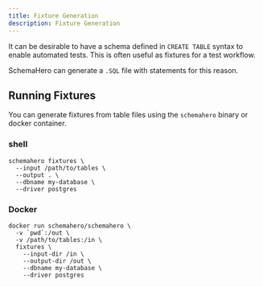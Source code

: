 ```yaml
---
title: Fixture Generation
description: Fixture Generation
---
```


It can be desirable to have a schema defined in `CREATE TABLE` syntax to enable automated tests. 
This is often useful as fixtures for a test workflow.

SchemaHero can generate a `.SQL` file with statements for this reason.

## Running Fixtures

You can generate fixtures from table files using the `schemahero` binary or docker container.

### shell

```shell
schemahero fixtures \
  --input /path/to/tables \
  --output . \
  --dbname my-database \
  --driver postgres
```

### Docker

```docker
docker run schemahero/schemahero \
  -v `pwd`:/out \
  -v /path/to/tables:/in \
  fixtures \
    --input-dir /in \
    --output-dir /out \
    --dbname my-database \
    --driver postgres
```
